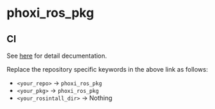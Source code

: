# phoxi_ros_pkg

## CI
See [here](https://github.com/Nishida-Lab/denso_docs/tree/master/ci) for detail decumentation.

Replace the repository specific keywords in the above link as follows:
- `<your_repo>` -> `phoxi_ros_pkg`
- `<your_pkg>` -> `phoxi_ros_pkg`
- `<your_rosintall_dir>` -> Nothing
